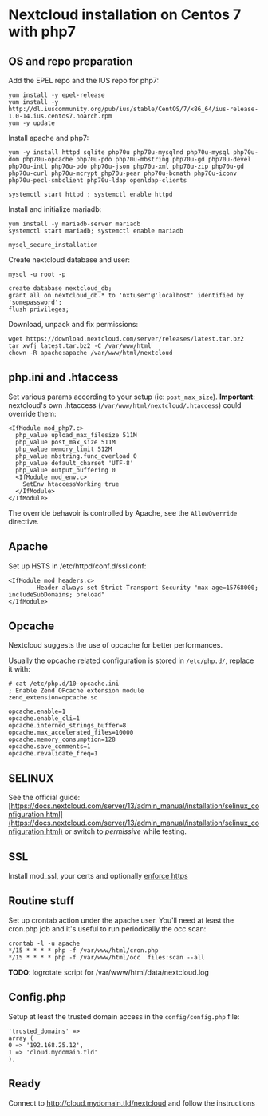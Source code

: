 # Nextcloud installation on Centos 7 with php7

## OS and repo preparation

Add the EPEL repo and the IUS repo for php7:

```
yum install -y epel-release
yum install -y http://dl.iuscommunity.org/pub/ius/stable/CentOS/7/x86_64/ius-release-1.0-14.ius.centos7.noarch.rpm
yum -y update
```

Install apache and php7:

```
yum -y install httpd sqlite php70u php70u-mysqlnd php70u-mysql php70u-dom php70u-opcache php70u-pdo php70u-mbstring php70u-gd php70u-devel php70u-intl php70u-pdo php70u-json php70u-xml php70u-zip php70u-gd  php70u-curl php70u-mcrypt php70u-pear php70u-bcmath php70u-iconv php70u-pecl-smbclient php70u-ldap openldap-clients

systemctl start httpd ; systemctl enable httpd
```

Install and initialize mariadb:

```
yum install -y mariadb-server mariadb
systemctl start mariadb; systemctl enable mariadb

mysql_secure_installation
```

Create nextcloud database and user:
```
mysql -u root -p

create database nextcloud_db;
grant all on nextcloud_db.* to 'nxtuser'@'localhost' identified by 'somepassword';
flush privileges;
```


Download, unpack and fix permissions:
```
wget https://download.nextcloud.com/server/releases/latest.tar.bz2
tar xvfj latest.tar.bz2 -C /var/www/html
chown -R apache:apache /var/www/html/nextcloud
```

## php.ini and .htaccess

Set various params according to your setup (ie: `post_max_size`).
**Important**: nextcloud's own .htaccess (`/var/www/html/nextcloud/.htaccess`) could override them:

```
<IfModule mod_php7.c>
  php_value upload_max_filesize 511M
  php_value post_max_size 511M
  php_value memory_limit 512M
  php_value mbstring.func_overload 0
  php_value default_charset 'UTF-8'
  php_value output_buffering 0
  <IfModule mod_env.c>
    SetEnv htaccessWorking true
  </IfModule>
</IfModule>
```

The override behavoir is controlled by Apache, see the `AllowOverride` directive.

## Apache 

Set up HSTS in /etc/httpd/conf.d/ssl.conf:

```
<IfModule mod_headers.c>
        Header always set Strict-Transport-Security "max-age=15768000; includeSubDomains; preload"
</IfModule>
```

## Opcache

Nextcloud suggests the use of opcache for better performances.

Usually the opcache related configuration is stored in `/etc/php.d/`, replace it with:

```
# cat /etc/php.d/10-opcache.ini
; Enable Zend OPcache extension module
zend_extension=opcache.so

opcache.enable=1
opcache.enable_cli=1
opcache.interned_strings_buffer=8
opcache.max_accelerated_files=10000
opcache.memory_consumption=128
opcache.save_comments=1
opcache.revalidate_freq=1
```

## SELINUX

See the official guide: 
[https://docs.nextcloud.com/server/13/admin_manual/installation/selinux_configuration.html](https://docs.nextcloud.com/server/13/admin_manual/installation/selinux_configuration.html) or switch to *permissive* while testing.


## SSL

Install mod_ssl, your certs and optionally [enforce https](https://github.com/Simone-Zabberoni/misc-one-liners/blob/master/APACHE.md)

## Routine stuff

Set up crontab action under the apache user. 
You'll need at least the cron.php job and it's useful to run periodically the occ scan:
```
crontab -l -u apache
*/15 * * * * php -f /var/www/html/cron.php
*/15 * * * * php -f /var/www/html/occ  files:scan --all
```

**TODO**: logrotate script for /var/www/html/data/nextcloud.log

## Config.php

Setup at least the trusted domain access in the `config/config.php` file:
```
'trusted_domains' =>
array (
0 => '192.168.25.12',
1 => 'cloud.mydomain.tld'
),
```


## Ready

Connect to http://cloud.mydomain.tld/nextcloud and follow the instructions










